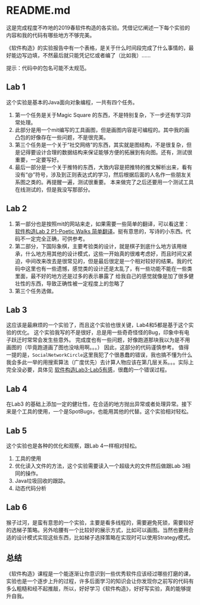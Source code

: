 # README.md

这是完成程度不咋地的2019春软件构造的各实验。凭借记忆阐述一下每个实验的内容和我的代码有哪些地方不够完美。

《软件构造》的实验报告中有一个表格，是关于什么时间段完成了什么事情的，最好能边写边填，不然最后就只能凭记忆或者编了（比如我）……

提示：代码中的包名可能不太规范。

## Lab 1 
这个实验是基本的Java面向对象编程，一共有四个任务。
1. 第一个任务是关于Magic Square 的东西，不是特别复杂，下一步还有学习异常处理。
2. 此部分是用一个mit编写的工具画图，但是画图内容是可编程的。其中我的画凸包的好像存在一些问题，不是很完美。
3. 第三个任务是一个关于“社交网络”的东西，其实就是图结构，不是很复杂，但是记得要设计合理的数据结构来保证能够方便的拓展到有向图。还有，测试很重要，一定要写好。
4. 最后一部分是一个关于推特的东西，大致内容是把推特的推文解析出来，看有没有“@”符号，涉及到正则表达式的学习，然后根据后面的人名作一些朋友关系图之类的。再提醒一遍，测试很重要。
本来做完了之后还要用一个测试工具在线测试的，但是我没写那部分。

## Lab 2
1. 第一部分也是按照mit的网站来走，如果需要一些简单的翻译，可以看这里：[软件构造Lab 2 P1-Poetic Walks 简单翻译](https://zzbloc.top/detail/16)。挺有意思的，写诗的小东西。代码不一定完全正确，可供参考。
2. 第二部分，下国际象棋，主要考验类的设计，就是棋子到底什么地方该用继承，什么地方用其他的设计模式，这些一开始真的很难考虑好，而且时间又紧迫，中间改来改去是很常见的，但是最后很定是一个相对较好的结果。我的代码中这里也有一些遗憾，感觉类的设计还是太乱了，有一些功能不能在一些类里面，最不好的地方还是过多的表示暴露了
    给我自己的感觉就像是加了很多健壮性的东西，导致正确性被一定程度上的忽略了
3. 第三个任务选做。

## Lab 3
这应该是最麻烦的一个实验了，而且这个实验也很关键，Lab4和5都是基于这个实验的优化。
这个实验我写的不是很好，总是用一些奇奇怪怪的Bug，印象中有电子跃迁时常常会发生些意外。
完成度也有一些问题，好像跑道那块我以为是不用画图的（毕竟跑道画了图也没啥用啊。。。）
因此，这部分的代码谨慎参考。
值得一提的是，`SocialNetworkCircle`这里我犯了个很愚蠢的错误，我也搞不懂为什么我会多此一举的用搜索算法（广度优先）去计算人物应该在第几层关系。。。实际上完全没必要，具体见 [软件构造Lab3-Lab5有感](https://zzbloc.top/detail/23)，很蠢的一个错误过程。

## Lab 4
在Lab3 的基础上添加一定的健壮性，在合适的地方抛出异常或者处理异常。接下来是个工具的使用，一个是SpotBugs，也能用其他的代替。这个实验相对轻松。

## Lab 5
这个实验也是各种的优化和观察，跟Lab 4一样相对轻松。
1. 工具的使用
2. 优化读入文件的方法，这个实验需要读入一个超级大的文件然后做跟Lab 3相同的操作。
3. Java垃圾回收的跟踪。
4. 动态代码分析

## Lab 6
猴子过河，是蛮有意思的一个实验，主要是看多线程的，需要避免死锁，需要较好的选梯子策略。另外哈腰有一个比较好的展示方式，比如可以画图。当然也要用合适的设计模式实现这些东西，比如梯子选择策略在实现时可以使用Strategy模式。

## 总结
《软件构造》课程是一个能逐渐让你意识到一些优秀软件应该经过哪些打磨的课，实验也是一个逐步上升的过程，许多后面学习的知识会让你发现你之前写的代码有多么粗糙和经不起推敲，所以，好好学习《软件构造》，好好写实验，真的能够提升自我。
